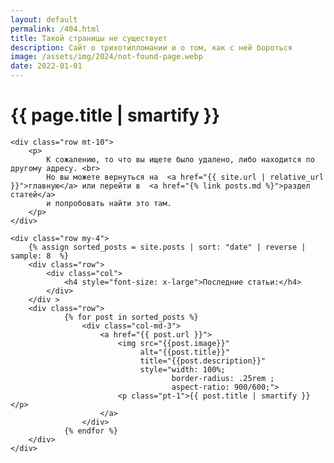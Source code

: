 ```yaml
---
layout: default
permalink: /404.html
title: Такой страницы не существует
description: Сайт о трихотилломании и о том, как с ней бороться
image: /assets/img/2024/not-found-page.webp
date: 2022-01-01
---
```


<div class="container pb-2 pt-md-5 pt-1 pb-md-4 content">
    <h1>{{ page.title | smartify }}</h1>

    <div class="row mt-10">
        <p>
            К сожалению, то что вы ищете было удалено, либо находится по другому адресу. <br>
            Но вы можете вернуться на  <a href="{{ site.url | relative_url }}">главную</a> или перейти в  <a href="{% link posts.md %}">раздел статей</a>
            и попробовать найти это там.
        </p>
    </div>
    
    <div class="row my-4">
        {% assign sorted_posts = site.posts | sort: "date" | reverse | sample: 8  %}
        <div class="row">
            <div class="col">
                <h4 style="font-size: x-large">Последние статьи:</h4>
            </div>
        </div >
        <div class="row">
                {% for post in sorted_posts %}
                    <div class="col-md-3">
                        <a href="{{ post.url }}">
                            <img src="{{post.image}}"
                                 alt="{{post.title}}"
                                 title="{{post.description}}"
                                 style="width: 100%;
                                        border-radius: .25rem ;
                                        aspect-ratio: 900/600;">
                            <p class="pt-1">{{ post.title | smartify }}</p>
                        </a>
                    </div>
                {% endfor %}
        </div>
    </div>
</div>
